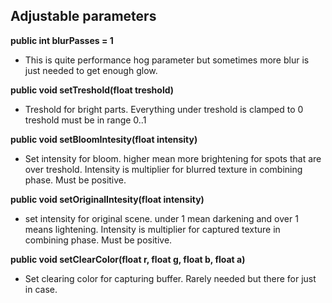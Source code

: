 ## Adjustable parameters ##

**public int blurPasses = 1**
  * This is quite performance hog parameter but sometimes more blur is just needed to get enough glow.

**public void setTreshold(float treshold)**
  * Treshold for bright parts. Everything under treshold is clamped to 0 treshold must be in range 0..1

**public void setBloomIntesity(float intensity)**
  * Set intensity for bloom. higher mean more brightening for spots that are over treshold. Intensity is multiplier for blurred texture in combining phase. Must be positive.

**public void setOriginalIntesity(float intensity)**
  * set intensity for original scene. under 1 mean darkening and over 1 means lightening. Intensity is multiplier for captured texture in combining phase. Must be positive.

**public void setClearColor(float r, float g, float b, float a)**
  * Set clearing color for capturing buffer. Rarely needed but there for just in case.